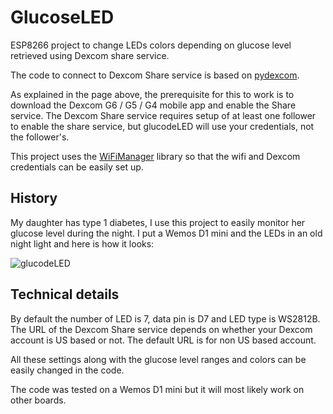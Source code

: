 # GlucoseLED
ESP8266 project to change LEDs colors depending on glucose level retrieved using Dexcom share service.

The code to connect to Dexcom Share service is based on [pydexcom](https://github.com/gagebenne/pydexcom).

As explained in the page above, the prerequisite for this to work is to download the Dexcom G6 / G5 / G4 mobile app and enable the Share service.
The Dexcom Share service requires setup of at least one follower to enable the share service, but glucodeLED will use your credentials, not the follower's.

This project uses the [WiFiManager](https://github.com/tzapu/WiFiManager) library so that the wifi and Dexcom credentials can be easily set up.

## History
My daughter has type 1 diabetes, I use this project to easily monitor her glucose level during the night.
I put a Wemos D1 mini and the LEDs in an old night light and here is how it looks:

![glucodeLED](https://github.com/MikeDuino31/GlucoseLED/assets/172366100/1e25b8fb-0ba1-481a-87f0-f0955e4ca1c3)


## Technical details
By default the number of LED is 7, data pin is D7 and LED type is WS2812B. The URL of the Dexcom Share service depends on whether your Dexcom account is US based or not. The default URL is for non US based account.

All these settings along with the glucose level ranges and colors can be easily changed in the code.

The code was tested on a Wemos D1 mini but it will most likely work on other boards.
